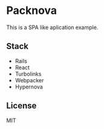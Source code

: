 # Packnova

This is a SPA like aplication example.

## Stack

- Rails
- React
- Turbolinks
- Webpacker
- Hypernova

## License

MIT
